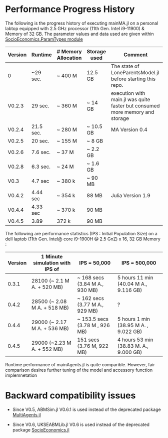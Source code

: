 Performance Progress History 
============================

The following is the progress history of executing mainMA.jl on a personal labtop equipped with 2.5 GHz processor (11th Gen. Intel i9-11900) & Memory of 32 GB. The parameter values and data used are given within [SocioEconomics.ParamTypes module](https://github.com/MRC-CSO-SPHSU/SocioEconomics.jl/tree/V0.3.1/src/socioeconomics/paramtypes)

Version   |   Runtime  |  # Memory Allocation | Storage used | Comment 
--- | --- | --- | --- | ---
0  | ~29 sec. | ~ 400 M | 12.5 GB | The state of LoneParentsModel.jl before starting this repo.  
V0.2.3 | 29 sec. | ~ 360 M | ~ 14 GB | execution with main.jl was quite faster but consumed more memory and storage 
V0.2.4 | 21.5 sec. | ~ 280 M | ~ 10.5 GB | MA Version 0.4
V0.2.5 | 20 sec. | ~ 155 M | ~ 8 GB |  
V0.2.6 | 7.6 sec. | ~ 37 M | ~ 2.2 GB | 
V0.2.8 | 6.3 sec. | ~ 24 M | ~ 1.6 GB |
V0.3 | 4.7 sec | ~ 380 k | ~ 90 MB | 
V0.4.2 | 4.44 sec | ~ 354 k | 88 MB | Julia Version 1.9
V0.4.4 | 4.33 sec | ~ 370 k | 90 MB | 
V0.4.5 | 3.89 | 372 k | 90 MB | 

The following are performance statistics (IPS : Initial Population Size) on a dell laptob (11th Gen. Intel@ core i9-1900H @ 2.5 GnZ) x 16, 32 GB Memory :

Version | 1 Minute simulation with IPS of | IPS = 50,000 | IPS = 500,000
--- | --- | --- | --- 
0.3.1 | 28100 (~ 2.1 M A. + 520 MB) | ~ 168 secs  (3.84 M A., 930 MB) | 5 hours 11 min (40.04 M A., 9.116 GB)
0.4.2 | 28500 (~ 2.08 M A. + 518 MB) | ~ 162 secs (3.77 M A., 929 MB) | ?  
0.4.4 | 29000 (~ 2.17 M A. + 536 MB) | ~ 153.5 secs (3.78 M , 926 MB) | 5 hours 1 min (38.95 M A. , 9.022 GB) 
0.4.5 | 29000 (~2.23 M A. + 552 MB) | 151 secs (3.76 M, 922 MB) | 4 hours 53 min (38.83 M. A., 9.000 GB)

Runtime performance of mainAgents.jl is quite comparible. However, fair comparison desires further tuning of the model and accessory function implemnetation

Backward compatibility issues
=======

- Since V0.5, ABMSim.jl V0.6.1 is used instead of the deprecated package [MultiAgents.jl](https://github.com/AtiyahElsheikh/MultiAgents.jl) 

- Since V0.6, UKSEABMLib.jl V0.6 is used instead of the deprecated package [SocioEconomics.jl](https://github.com/AtiyahElsheikh/SocioEconomics.jl)

